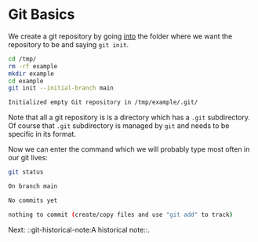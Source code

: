 # Git Basics

We create a git repository by going <u>into</u> the folder where we want
the repository to be and saying `git init`.

``` bash
cd /tmp/
rm -rf example
mkdir example
cd example
git init --initial-branch main
```

``` bash
Initialized empty Git repository in /tmp/example/.git/
```

Note that all a git repository is is a directory which has a `.git`
subdirectory. Of course that `.git` subdirectory is managed by `git` and
needs to be specific in its format.

Now we can enter the command which we will probably type most often in
our git lives:

``` bash
git status
```

``` bash
On branch main

No commits yet

nothing to commit (create/copy files and use "git add" to track)
```


Next: ::git-historical-note:A historical note::.
